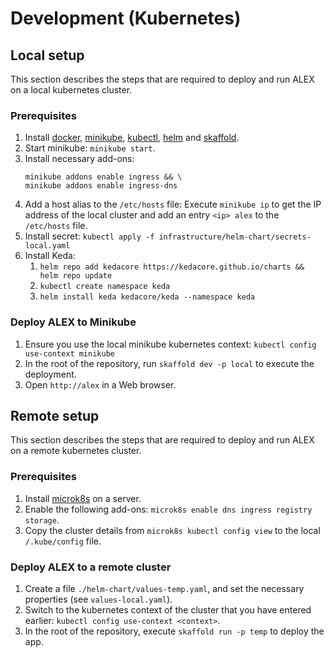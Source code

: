 # Development (Kubernetes)

## Local setup

This section describes the steps that are required to deploy and run ALEX on a local kubernetes cluster.

### Prerequisites

1. Install [docker](Docker), [minikube](Minikube), [kubectl](Kubectl), [helm](Helm) and [skaffold](Skaffold).
2. Start minikube: `minikube start`.
3. Install necessary add-ons:
   ```
   minikube addons enable ingress && \
   minikube addons enable ingress-dns
   ```
4. Add a host alias to the `/etc/hosts` file:
   Execute `minikube ip` to get the IP address of the local cluster and add an entry `<ip> alex` to the `/etc/hosts` file.
5. Install secret: `kubectl apply -f infrastructure/helm-chart/secrets-local.yaml`
5. Install Keda:
   1. `helm repo add kedacore https://kedacore.github.io/charts && helm repo update`
   2. `kubectl create namespace keda`
   3. `helm install keda kedacore/keda --namespace keda`

### Deploy ALEX to Minikube

1. Ensure you use the local minikube kubernetes context: `kubectl config use-context minikube`
2. In the root of the repository, run `skaffold dev -p local` to execute the deployment.
3. Open `http://alex` in a Web browser.


## Remote setup

This section describes the steps that are required to deploy and run ALEX on a remote kubernetes cluster.

### Prerequisites

1. Install [microk8s](microk8s) on a server.
2. Enable the following add-ons: `microk8s enable dns ingress registry storage`.
3. Copy the cluster details from `microk8s kubectl config view` to the local `/.kube/config` file.

### Deploy ALEX to a remote cluster

1. Create a file `./helm-chart/values-temp.yaml`, and set the necessary properties (see `values-local.yaml`).
2. Switch to the kubernetes context of the cluster that you have entered earlier: `kubectl config use-context <context>`.
3. In the root of the repository, execute `skaffold run -p temp` to deploy the app.


[docker]: https://www.docker.com/get-started
[microk8s]: https://microk8s.io/
[minikube]: https://minikube.sigs.k8s.io/
[helm]: https://helm.sh/
[skaffold]: https://skaffold.dev/
[kubectl]: https://kubernetes.io/docs/tasks/tools/